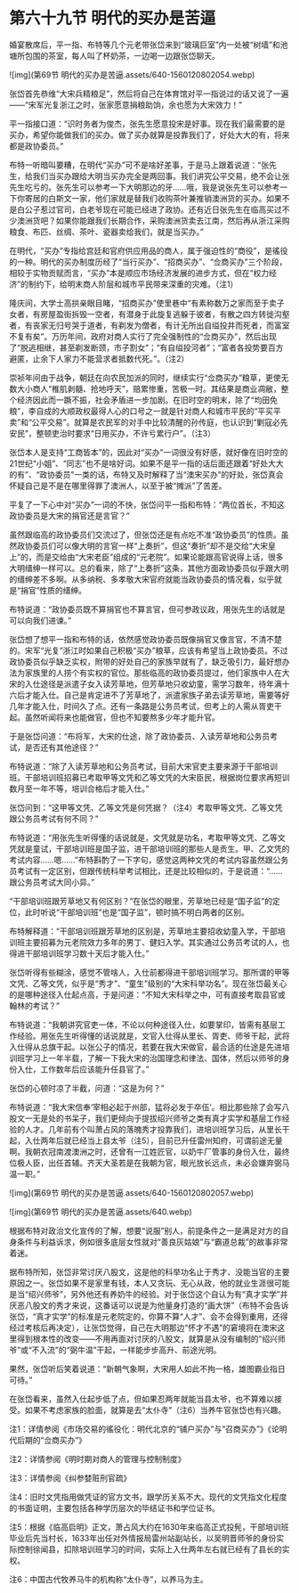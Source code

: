 # 第六十九节  明代的买办是苦逼

婚宴散席后，平一指、布特等几个元老带张岱来到“玻璃巨室”内一处被“树墙”和池塘所包围的茶室，每人叫了杯奶茶，一边喝一边跟张岱聊天。

![img](第69节  明代的买办是苦逼.assets/640-1560120802054.webp)

张岱首先恭维“大宋兵精粮足”，然后将自己在体育馆对平一指说过的话又说了一遍——“宋军光复浙江之时，张家愿意捐粮助饷，余也愿为大宋效力！”

平一指接口道：“识时务者为俊杰，张先生愿意投宋是好事。现在我们最需要的是买办，希望你能做我们的买办。做了买办就算是投靠我们了，好处大大的有，将来都是政协委员。”

布特一听暗叫要糟，在明代“买办”可不是啥好差事，于是马上跟着说道：“张先生，给我们当买办跟给大明当买办完全是两回事。我们讲究公平交易，绝不会让张先生吃亏的。张先生可以参考一下大明那边的牙……哦，我是说张先生可以参考一下你寄居的白斯文一家，他们家就是替我们收购茶叶兼推销澳洲货的买办。如果不是白公子惹过官司，白老爷现在可能已经进了政协。还有近日张先生在临高买过不少澳洲货吧？如果你能跟我们长期合作，采购澳洲货卖去江南，然后再从浙江采购粮食、布匹、丝绸、茶叶、瓷器卖给我们，就是当买办。”

在明代，“买办”专指给宫廷和官府供应用品的商人，属于强迫性的“商役”，是徭役的一种。明代的买办制度历经了“当行买办”、“招商买办”、“佥商买办”三个阶段，相较于实物贡赋而言，“买办”本是顺应市场经济发展的进步方式，但在“权力经济”的制约下，给明末商人阶层和城市平民带来深重的灾难。（注1）

隆庆间，大学士高拱亲眼目睹，“招商买办”使里巷中“有素称数万之家而至于卖子女者，有房屋盈街拆毁一空者，有潜身于此旋复逃躲于彼者，有散之四方转徙沟壑者，有丧家无归号哭于道者，有剃发为僧者，有计无所出自缢投井而死者，而富室不复有矣”。万历年间，政府对商人实行了完全强制性的“佥商买办”，然后出现了“脱逃相继，甚至剃发断颈，市子割女”；“有自缢投河者”；“富者各投势要百方避匿，止余下人家力不能营求者抵数代死。”。（注2）

崇祯年间由于战争，朝廷在向农民加派的同时，继续实行“佥商买办”粮草，更使无数大小商人“椎肌剥髓、抢地呼天”，赔累惨重，苦极一时。其结果是商业凋敝，整个经济因此而一蹶不振，社会矛盾进一步加剧。在旧时空的明末，除了“均田免粮”，李自成的大顺政权最得人心的口号之一就是针对商人和城市平民的“平买平卖”和“公平交易”。就算是农民军的对手中比较清醒的孙传庭，也认识到“剿寇必先安民”，整顿吏治时要求“日用买办，不许亏累行户”。（注3）

张岱本人是支持“工商皆本”的，因此对“买办”一词很没有好感，就好像在旧时空的21世纪“小姐”、“同志”也不是啥好词。如果不是平一指的话后面还跟着“好处大大的有”、“政协委员”一类的话，布特又及时解释了当“澳宋买办”的好处，张岱真会怀疑自己是不是在哪里得罪了澳洲人，以至于被“摊派”了苦差。

平复了一下心中对“买办”一词的不快，张岱问平一指和布特：“两位首长，不知这政协委员是大宋的捐官还是言官？”

虽然跟临高的政协委员们交流过了，但张岱还是有点吃不准“政协委员”的性质。虽然政协委员们可以像大明的言官一样“上奏折”，但这“奏折”却不是交给“大宋皇上”的，而是交给由“大宋老臣”组成的“元老院”。如果论能跟高官说得上话，很多大明缙绅一样可以。总的看来，除了“上奏折”这条，其他方面政协委员似乎跟大明的缙绅差不多啊。从多纳税、多孝敬大宋官府就能当政协委员的情况看，似乎就是“捐官”性质的缙绅。

布特说道：“政协委员既不算捐官也不算言官，但可参政议政，用张先生的话就是可以向我们进谏。”

张岱想了想平一指和布特的话，依然感觉政协委员既像捐官又像言官，不清不楚的。宋军“光复”浙江时如果自己积极“买办”粮草，应该有希望当上政协委员。不过政协委员似乎缺乏实权，附带的好处自己的家族早就有了，缺乏吸引力，最好想办法为家族里的人捞个有实权的官位。那些临高的政协委员提过，他们家族中人在大宋的入仕途径是派遣子女入读芳草地，但芳草地只收幼童，需学习数年，待年满十六后才能入仕。自己是肯定进不了芳草地了，派遣家族子弟去读芳草地，需要等好几年才能入仕，时间久了点。还有一条路是公务员考试，但考上的人需从胥吏干起。虽然听闻将来也能做官，但也不知要熬多少年才能升官。

于是张岱问道：“布将军，大宋的仕途，除了政协委员、入读芳草地和公务员考试，是否还有其他途径？”

布特说道：“除了入读芳草地和公务员考试，目前大宋官吏主要来源于干部培训班。干部培训班招募已考取甲等文凭和乙等文凭的大宋臣民，根据岗位要求再短训数月至一年不等，培训合格后才能入仕。”

张岱问到：“这甲等文凭、乙等文凭是何凭据？（注4）考取甲等文凭、乙等文凭跟公务员考试有何不同？”

布特说道：“用张先生听得懂的话说就是，文凭就是功名，考取甲等文凭、乙等文凭就是童试，干部培训班是国子监，进干部培训班的那些人是贡生。甲、乙文凭的考试内容……嗯……”布特斟酌了一下字句，感觉这两种文凭的考试内容虽然跟公务员考试有一定区别，但跟传统科举考试相比，还是比较相似的，于是说道：“……跟公务员考试大同小异。”

“干部培训班跟芳草地又有何区别？”在张岱的眼里，芳草地已经是“国子监”的定位，此时听说“干部培训班”也是“国子监”，顿时搞不明白两者的区别。

布特解释道：“干部培训班跟芳草地的区别是，芳草地主要招收幼童入学，干部培训班主要招募为元老院效力多年的男丁、健妇入学。其实通过公务员考试的人，也得进干部培训班学习数十天后才能入仕。”

张岱听得有些糊涂，感觉不管啥人，入仕前都得进干部培训班学习。那所谓的甲等文凭、乙等文凭，似乎是“秀才”、“童生”级别的“大宋科举功名”。现在张岱最关心的是哪种途径入仕起点高，于是问道：“不知大宋科举之中，可有直接考取县官或翰林的考试？”

布特说道：“我朝讲究官吏一体，不论以何种途径入仕，如要掌印，皆需有基层工作经验。用张先生听得懂的话说就是，文官入仕得从里长、胥吏、师爷干起，武将入仕得从总旗干起。以张公子的情况，若要在我大宋做官，最合适的仕途是先进培训班学习上一年半载，了解一下我大宋的治国理念和律法、国体，然后以师爷的身份入仕，工作数年后应该能升任县官了。”

张岱的心顿时凉了半截，问道：“这是为何？”

布特说道：“我大宋信奉‘宰相必起于州部，猛将必发于卒伍’。相比那些除了会写八股文一无是处的书呆子，我们更倾向于提拔绍兴师爷之类有真才实学和基层工作经验的人才。几年前有个叫萧占风的落魄秀才投靠我们，进培训班学习后，从里长干起，入仕两年后就已经当上县太爷（注5），目前已升任雷州知府，可谓前途无量啊。我朝衣冠南渡澳洲之时，还曾有一江姓匠官，以奶牛厂管事的身份入仕，最终位极人臣，出任首辅。齐天大圣若是在我朝为官，眼光放长远点，未必会嫌弃弼马温一职。”

![img](第69节  明代的买办是苦逼.assets/640-1560120802057.webp)

![img](第69节  明代的买办是苦逼.assets/640.webp)

根据布特对政治文化宣传的了解，想要“说服”别人，前提条件之一是满足对方的自身条件与利益诉求，例如很多底层女性就对“善良灰姑娘”与“霸道总裁”的故事非常着迷。

据布特所知，张岱非常讨厌八股文，这是他的科举功名止于秀才、没能当官的主要原因之一。张岱如果不是家里有钱，本人又贪玩、无心从政，他的就业生涯很可能是当“绍兴师爷”，另外他还有养奶牛的经验。对于张岱这个自认为有“真才实学”并厌恶八股文的秀才来说，这番话可以说是为他量身打造的“画大饼”（布特不会告诉张岱，“真才实学”的标准是元老院定的，你算不算“人才”、会不会得到重用，还得经过考核后再决定），让张岱觉得，自己在大明那边“怀才不遇”的窘境将在澳宋这里得到根本性的改变——不用再面对讨厌的八股文，就算是从没有编制的“绍兴师爷”或“不入流”的“弼牛温”干起，一样能步步高升、前途光明。

果然，张岱听后笑着说道：“新朝气象啊，大宋用人如此不拘一格，雄图霸业指日可待。”

在张岱看来，虽然入仕起步低了点，但如果忍两年就能当县太爷，也不算难以接受。如果不考虑家族的脸面，就算是去“太仆寺”（注6）当养牛官张岱也有兴趣。



注1：详情参阅《市场交易的徭役化：明代北京的“铺户买办”与“召商买办”》《论明代后期的“佥商买办”》

注2：详情参阅《明时期对商人的管理与控制制度》

注3：详情参阅《纠参婪赃刑官疏》

注4：旧时文凭指用做凭证的官方文书，跟学历关系不大。现代的文凭指文化程度的书面证明，主要包括各种学历层次的毕结证书和学位证书。

注5：根据《临高启明》正文，萧占风大约在1630年来临高正式投髡，干部培训班毕业后先当村长，1633年出任对外情报局雷州站副站长，以吴明晋师爷的身份实际控制徐闻县，扣除培训班学习的时间，实际上入仕两年左右就已经有了县长的实权。

注6：中国古代牧养马牛的机构称“太仆寺”，以养马为主。